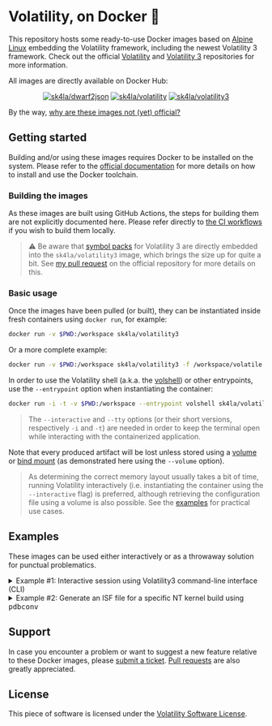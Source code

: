 # Volatility, on Docker 🐳

This repository hosts some ready-to-use Docker images based on [Alpine Linux](https://alpinelinux.org/) embedding the Volatility framework, including the newest Volatility 3 framework. Check out the official [Volatility](https://github.com/volatilityfoundation/volatility/) and [Volatility 3](https://github.com/volatilityfoundation/volatility3/) repositories for more information.

All images are directly available on Docker Hub:

<p align="center">
  <a href="https://hub.docker.com/r/sk4la/dwarf2json"><img alt="sk4la/dwarf2json" src="https://img.shields.io/github/workflow/status/sk4la/volatility3-docker/dwarf2json?label=sk4la/dwarf2json&style=for-the-badge&logo=docker&logoColor=white"/></a>
  <a href="https://hub.docker.com/r/sk4la/volatility"><img alt="sk4la/volatility" src="https://img.shields.io/github/workflow/status/sk4la/volatility3-docker/volatility?label=sk4la/volatility&style=for-the-badge&logo=docker&logoColor=white"/></a>
  <a href="https://hub.docker.com/r/sk4la/volatility3"><img alt="sk4la/volatility3" src="https://img.shields.io/github/workflow/status/sk4la/volatility3-docker/volatility3?label=sk4la/volatility3&style=for-the-badge&logo=docker&logoColor=white"/></a>
</p>

By the way, [why are these images not (yet) official?](https://github.com/volatilityfoundation/volatility3/pull/92)

## Getting started

Building and/or using these images requires Docker to be installed on the system. Please refer to the [official documentation](https://docs.docker.com/) for more details on how to install and use the Docker toolchain.

### Building the images

As these images are built using GitHub Actions, the steps for building them are not explicitly documented here. Please refer directly to [the CI workflows](https://github.com/sk4la/volatility3-docker/tree/master/.github/workflows) if you wish to build them locally.

> :warning: Be aware that [symbol packs](https://github.com/volatilityfoundation/volatility3#symbol-tables) for Volatility 3 are directly embedded into the `sk4la/volatility3` image, which brings the size up for quite a bit. See [my pull request](https://github.com/volatilityfoundation/volatility3/pull/92) on the official repository for more details on this.

### Basic usage

Once the images have been pulled (or built), they can be instantiated inside fresh containers using `docker run`, for example:

```sh
docker run -v $PWD:/workspace sk4la/volatility3
```

Or a more complete example:

```sh
docker run -v $PWD:/workspace sk4la/volatility3 -f /workspace/volatile.mem windows.pslist
```

In order to use the Volatility shell (a.k.a. the [volshell](https://volatility3.readthedocs.io/en/latest/volshell.html)) or other entrypoints, use the `--entrypoint` option when instantiating the container:

```sh
docker run -i -t -v $PWD:/workspace --entrypoint volshell sk4la/volatility3
```

> The `--interactive` and `--tty` options (or their short versions, respectively `-i` and `-t`) are needed in order to keep the terminal open while interacting with the containerized application.

Note that every produced artifact will be lost unless stored using a [volume](https://docs.docker.com/storage/volumes/) or [bind mount](https://docs.docker.com/storage/bind-mounts/) (as demonstrated here using the `--volume` option).

> As determining the correct memory layout usually takes a bit of time, running Volatility interactively (i.e. instantiating the container using the `--interactive` flag) is preferred, although retrieving the configuration file using a volume is also possible. See the [examples](#examples) for practical use cases.

## Examples

These images can be used either interactively or as a throwaway solution for punctual problematics.

<details>
  <summary>Example #1: Interactive session using Volatility3 command-line interface (CLI)</summary>

### Example #1: Interactive session using Volatility3 command-line interface (CLI)

The following is a practical example of using Volatility 3 (and more precisely the `sk4la/volatility3` Docker image) to dump a process executable from a volatile memory image.

> :bulb: Long options are used here on purpose. For more details on the Docker CLI, please refer to [the official documentation](https://docs.docker.com/engine/reference/commandline/cli/).

First, begin by instantiating a new container based on the `sk4la/volatility3` image:

```sh
docker container run \
    --entrypoint ash \
    --init \
    --interactive \
    --tty \
    --volume "$PWD:/home/unprivileged/workspace" \
    --workdir /home/unprivileged/workspace \
    sk4la/volatility3
```

Then, inside the newly-created container, use Volatility 3 to parse the memory image and write the configuration to disk:

```sh
volatility3 \
    --file volatile.mem \
    --log volatile.mem.log \
    --renderer pretty \
    --write-config \
    windows.info
```

The configuration file `config.json` should reside in the current directory. This configuration can then be used as a basis for the upcoming runs using the `--config` flag—so that Volatility no longer has to crawl the image to find the right structures.

Next, extract the list of processes by executing Volatility 3 again using the previously generated configuration:

```sh
volatility3 \
    --config config.json \
    --file volatile.mem \
    --log volatile.mem.log \
    --renderer pretty \
    windows.pslist
```

For post-processing, it is usually easier to dump the results in CSV or JSON format:

```sh
mkdir volatile.mem.results

volatility3 \
    --config config.json \
    --file volatile.mem \
    --log volatile.mem.log \
    --quiet \
    --renderer csv \
    windows.pslist \
    | tee -a volatile.mem.results/pslist.csv
```

The file `~/workspace/volatile.mem.results/pslist.csv` should contain the CSV-formatted results of the `windows.pslist.PsList` plugin.

For dumping a process image, first create a directory that will contain all future extractions, then execute Volatility again using the same `windows.pslist.PsList` plugin, but this time adding the `--dump` flag:

```sh
mkdir volatile.mem.dat

volatility3 \
    --config config.json \
    --file volatile.mem \
    --log volatile.mem.log \
    --output-dir volatile.mem.dat \
    --renderer pretty \
    windows.pslist \
        --dump \
        --pid 2700
```

The binary sample should reside in the `~/workspace/volatile.mem.dat` directory, ready to be analyzed by a reverse engineer.

Actually, all _dumper_ plugins (i.e. a Volatility plugin that is able to dump raw content from the memory image) should support the `--output-dir` option, which is quite convenient in an analysis workflow.

> Volatility is verbose but not necessarily precise when it comes to errors. When an error is raised, you should always increase the verbosity level (using `-vvv` for example) in order to get maximum details about what is going on, and eventually submit an issue on [the official Volatility 3 repository](https://github.com/volatilityfoundation/volatility3/issues) if you deem it necessary.

</details>

<details>
  <summary>Example #2: Generate an ISF file for a specific NT kernel build using <tt>pdbconv</tt></summary>

### Example #2: Generate an ISF file for a specific NT kernel build using `pdbconv`

This is very straighforward, simply instanciate a new container based on the `sk4la/volatility3` image using the `pdbconv` entrypoint:

```sh
docker container run \
    --entrypoint pdbconv \
    --init \
    --volume "$PWD:/home/unprivileged/workspace" \
    --workdir /home/unprivileged/workspace \
    sk4la/volatility3 --guid ce7ffb00c20b87500211456b3e905c471 --keep --pattern ntkrnlmp.pdb
```

This will generate the [Intermediate Symbol File (ISF) file](https://volatility3.readthedocs.io/en/latest/symbol-tables.html) `ce7ffb00c20b87500211456b3e905c47-1.json.xz` in the current working directory, which will hint Volatility at how to handle this specific build in order to retrieve the information.

> Note that this will fetch the correct PDB file from the official [Microsoft Internet Symbol Server](https://msdl.microsoft.com/download/symbols) so this method will not work in air-gapped environments. See the [JPCERTCC repository](https://github.com/JPCERTCC/Windows-Symbol-Tables) and [blog post](https://blogs.jpcert.or.jp/en/2021/09/volatility3_offline.html) for more details on how to retrieve the GUID from your own binaries and use Volatility 3 in air-gapped environments.

The ISF file must then be placed either in the main symbols directory (located at `$INSTALL_PREFIX/lib/volatility3/volatility3/symbols/windows` by default) or in the current working directory, under the `symbols` subdirectory (e.g. `./symbols/windows/ntkrnlmp.pdb/ce7ffb00c20b87500211456b3e905c47-1.json.xz`). You can also use the `--symbol-dirs` option in addition to Docker's `--volume` option in order to provide the newly-created ISF files to Volatility.

</details>

## Support

In case you encounter a problem or want to suggest a new feature relative to these Docker images, please [submit a ticket](https://github.com/sk4la/volatility3-docker/issues). [Pull requests](https://github.com/sk4la/volatility3-docker/pulls) are also greatly appreciated.

## License

This piece of software is licensed under the [Volatility Software License](https://www.volatilityfoundation.org/license/).
